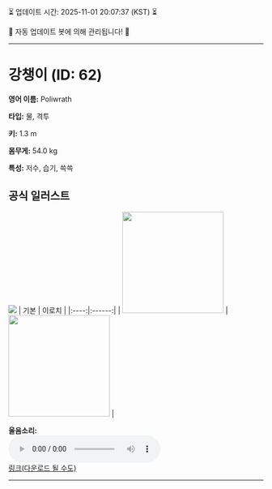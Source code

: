 
⏳ 업데이트 시간: 2025-11-01 20:07:37 (KST) ⏳

🤖 자동 업데이트 봇에 의해 관리됩니다! 🤖

---

# 강챙이 (ID: 62)
**영어 이름:** Poliwrath

**타입:** 물, 격투

**키:** 1.3 m

**몸무게:** 54.0 kg

**특성:** 저수, 습기, 쓱쓱

## 공식 일러스트
![](https://raw.githubusercontent.com/PokeAPI/sprites/master/sprites/pokemon/other/official-artwork/62.png)
| 기본 | 이로치 |
|:----:|:------:|
| <img src="http://play.pokemonshowdown.com/sprites/ani/poliwrath.gif" width="200"> | <img src="http://play.pokemonshowdown.com/sprites/ani-shiny/poliwrath.gif" width="200"> |

**울음소리:**<br><audio controls src="https://raw.githubusercontent.com/PokeAPI/cries/main/cries/pokemon/latest/62.ogg"></audio><br> [링크(다운로드 될 수도)](https://raw.githubusercontent.com/PokeAPI/cries/main/cries/pokemon/latest/62.ogg)


---
